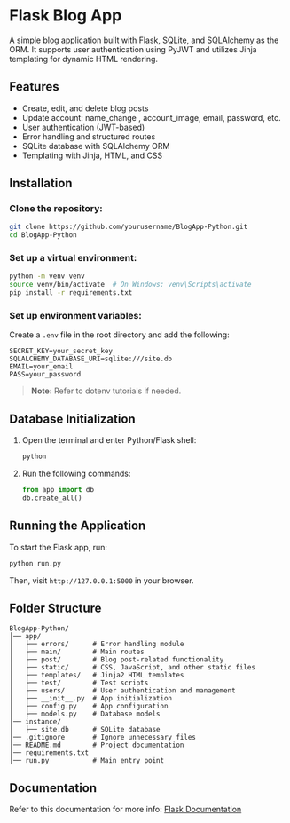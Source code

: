 # Flask Blog App

A simple blog application built with Flask, SQLite, and SQLAlchemy as the ORM. It supports user authentication using PyJWT and utilizes Jinja templating for dynamic HTML rendering.

## Features
- Create, edit, and delete blog posts
- Update account: name_change , account_image, email, password, etc.
- User authentication (JWT-based)
- Error handling and structured routes
- SQLite database with SQLAlchemy ORM
- Templating with Jinja, HTML, and CSS

## Installation

### Clone the repository:
```bash
git clone https://github.com/yourusername/BlogApp-Python.git
cd BlogApp-Python
```

### Set up a virtual environment:
```bash
python -m venv venv
source venv/bin/activate  # On Windows: venv\Scripts\activate
pip install -r requirements.txt
```

### Set up environment variables:
Create a `.env` file in the root directory and add the following:
```env
SECRET_KEY=your_secret_key
SQLALCHEMY_DATABASE_URI=sqlite:///site.db
EMAIL=your_email
PASS=your_password
```
> **Note:** Refer to dotenv tutorials if needed.

## Database Initialization

1. Open the terminal and enter Python/Flask shell:
   ```bash
   python
   ```
2. Run the following commands:
   ```python
   from app import db
   db.create_all()
   ```

## Running the Application
To start the Flask app, run:
```bash
python run.py
```
Then, visit `http://127.0.0.1:5000` in your browser.

## Folder Structure
```
BlogApp-Python/
│── app/
│   ├── errors/      # Error handling module
│   ├── main/        # Main routes
│   ├── post/        # Blog post-related functionality
│   ├── static/      # CSS, JavaScript, and other static files
│   ├── templates/   # Jinja2 HTML templates
│   ├── test/        # Test scripts
│   ├── users/       # User authentication and management
│   ├── __init__.py  # App initialization
│   ├── config.py    # App configuration
│   ├── models.py    # Database models
│── instance/
│   ├── site.db      # SQLite database
│── .gitignore       # Ignore unnecessary files
│── README.md        # Project documentation
│── requirements.txt
│── run.py           # Main entry point
```

## Documentation
Refer to this documentation for more info: [Flask Documentation](https://flask.palletsprojects.com/en/stable/)

